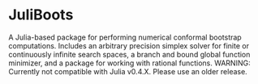 JuliBoots
=========

A Julia-based package for performing numerical conformal bootstrap computations. Includes an arbitrary precision simplex solver for finite or continuously infinite search spaces, a branch and bound global function minimizer, and a package for working with rational functions.
WARNING: Currently not compatible with Julia v0.4.X. Please use an older release.


